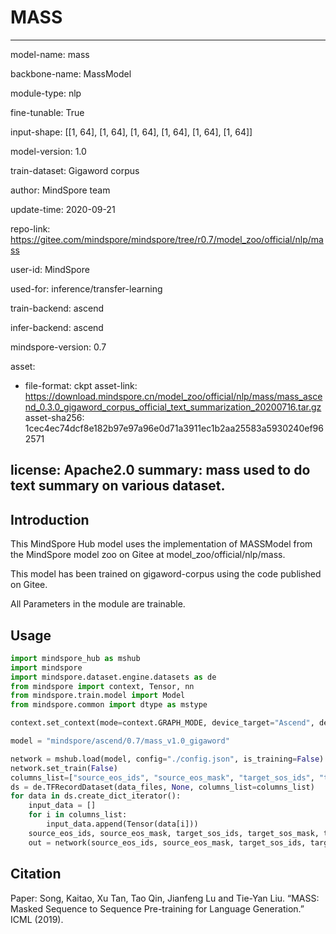 # MASS

---

model-name: mass

backbone-name: MassModel

module-type: nlp

fine-tunable: True

input-shape: [[1, 64], [1, 64], [1, 64], [1, 64], [1, 64], [1, 64]]

model-version: 1.0

train-dataset: Gigaword corpus

author: MindSpore team

update-time: 2020-09-21

repo-link: <https://gitee.com/mindspore/mindspore/tree/r0.7/model_zoo/official/nlp/mass>

user-id: MindSpore

used-for: inference/transfer-learning

train-backend: ascend

infer-backend: ascend

mindspore-version: 0.7

asset:

-
    file-format: ckpt
    asset-link: <https://download.mindspore.cn/model_zoo/official/nlp/mass/mass_ascend_0.3.0_gigaword_corpus_official_text_summarization_20200716.tar.gz>
    asset-sha256: 1cec4ec74dcf8e182b97e97a96e0d71a3911ec1b2aa25583a5930240ef962571

license: Apache2.0
summary: mass used to do text summary on various dataset.
---

## Introduction

This MindSpore Hub model uses the implementation of MASSModel from the MindSpore model zoo on Gitee at model_zoo/official/nlp/mass.

This model has been trained on gigaword-corpus using the code published on Gitee.

All Parameters in the module are trainable.

## Usage

```python
import mindspore_hub as mshub
import mindspore
import mindspore.dataset.engine.datasets as de
from mindspore import context, Tensor, nn
from mindspore.train.model import Model
from mindspore.common import dtype as mstype

context.set_context(mode=context.GRAPH_MODE, device_target="Ascend", device_id=0)

model = "mindspore/ascend/0.7/mass_v1.0_gigaword"

network = mshub.load(model, config="./config.json", is_training=False)
network.set_train(False)
columns_list=["source_eos_ids", "source_eos_mask", "target_sos_ids", "target_sos_mask", "target_eos_ids", "target_eos_mask"]
ds = de.TFRecordDataset(data_files, None, columns_list=columns_list)
for data in ds.create_dict_iterator():
    input_data = []
    for i in columns_list:
        input_data.append(Tensor(data[i]))
    source_eos_ids, source_eos_mask, target_sos_ids, target_sos_mask, target_eos_ids, target_eos_mask = input_data
    out = network(source_eos_ids, source_eos_mask, target_sos_ids, target_sos_mask, target_eos_ids, target_eos_mask)
```

## Citation

Paper: Song, Kaitao, Xu Tan, Tao Qin, Jianfeng Lu and Tie-Yan Liu. “MASS: Masked Sequence to Sequence Pre-training for Language Generation.” ICML (2019).
